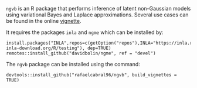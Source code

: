 `ngvb` is an R package that performs inference of latent non-Gaussian models using variational Bayes and Laplace approximations. Several use cases can be found in the online [vignette](https://htmlpreview.github.io/?https://github.com/rafaelcabral96/ngvb/blob/master/vignettes/ngvb.html).


It requires the packages `inla` and `ngme` which can be installed by:

```
install.packages("INLA",repos=c(getOption("repos"),INLA="https://inla.r-inla-download.org/R/testing"), dep=TRUE)
remotes::install_github("davidbolin/ngme", ref = "devel")
```

The `ngvb` package can be installed using the command:

```
devtools::install_github("rafaelcabral96/ngvb", build_vignettes = TRUE)
```
